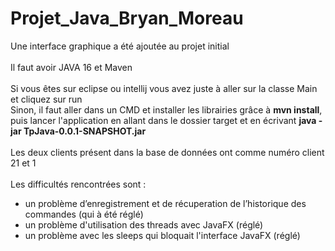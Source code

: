# Projet_Java_Bryan_Moreau
Une interface graphique a été ajoutée au projet initial</br></br>
Il faut avoir JAVA 16 et Maven</br></br>
Si vous êtes sur eclipse ou intellij vous avez juste à aller sur la classe Main et cliquez sur run</br>
Sinon, il faut aller dans un CMD et installer les librairies grâce à <b>mvn install</b>, puis lancer l'application en allant dans le dossier target et en écrivant <b>java -jar TpJava-0.0.1-SNAPSHOT.jar</b></br></br>
Les deux clients présent dans la base de données ont comme numéro client 21 et 1 </br></br>
Les difficultés rencontrées sont :</br>
- un problème d’enregistrement et de récuperation de l’historique des commandes (qui à été réglé)</br>
- un problème d'utilisation des threads avec JavaFX (réglé)</br>
- un problème avec les sleeps qui bloquait l'interface JavaFX (réglé) </br>
